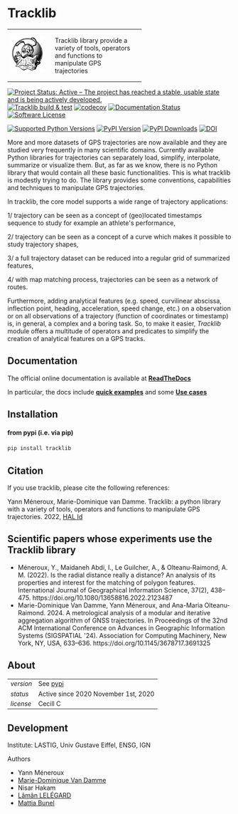 # Tracklib

<p align="center">
<table style="border:none;border:0;width:60%"><tr>
  <td align="center" style="width:30%"><img width="200px" src="https://github.com/umrlastig/tracklib/blob/main/doc/source/img/TracklibLogo.png" /></td>
  <td style="padding:16px;"><label>Tracklib</label> library provide a variety of tools, operators and functions to manipulate GPS trajectories</td>
</tr></table>
</p>

[![Project Status: Active – The project has reached a stable, usable state and is being actively developed.](https://www.repostatus.org/badges/latest/active.svg)](https://www.repostatus.org/#active)
[![Tracklib build & test](https://github.com/umrlastig/tracklib/actions/workflows/ci.yml/badge.svg)](https://github.com/umrlastig/tracklib/actions/workflows/ci.yml)
[![codecov](https://codecov.io/gh/umrlastig/tracklib/branch/main/graph/badge.svg?token=pHLaV21j2O)](https://codecov.io/gh/umrlastig/tracklib)
[![Documentation Status](https://readthedocs.org/projects/tracklib/badge/?version=latest)](https://tracklib.readthedocs.io/en/latest/?badge=latest)
[![Software License](https://img.shields.io/badge/Licence-Cecill--C-blue.svg?style=flat)](https://github.com/umrlastig/tracklib/blob/main/LICENCE)

[![Supported Python Versions](https://img.shields.io/pypi/pyversions/tracklib.svg)](https://www.python.org/downloads/)
[![PyPI Version](https://img.shields.io/pypi/v/tracklib.svg)](https://pypi.python.org/pypi/tracklib/)
[![PyPI Downloads](https://img.shields.io/pypi/dm/tracklib?color=blue)](https://pypistats.org/packages/tracklib)
[![DOI](https://zenodo.org/badge/DOI/10.5281/zenodo.13899752.svg)](https://doi.org/10.5281/zenodo.13899752)


More and more datasets of GPS trajectories are now available and they are studied very frequently in many scientific domains. Currently available Python libraries for trajectories can separately load, simplify, interpolate, summarize or visualize them. But, as far as we know, there is no Python library that would contain all these basic functionalities. This is what tracklib is modestly trying to do. The library provides  some conventions, capabilities and techniques to manipulate GPS trajectories.

In tracklib, the core model supports a wide range of trajectory  applications:

1/ trajectory can be seen as a concept of (geo)located timestamps sequence to study for example an athlete's performance,

2/ trajectory can be seen as a concept of a curve which makes it possible to study trajectory shapes,

3/ a full trajectory dataset can be reduced into a regular grid of summarized features,

4/ with map matching process, trajectories can be seen as a network of routes.

Furthermore, adding analytical features (e.g. speed, curvilinear abscissa, inflection point, heading, acceleration, speed change, etc.) on a observation or on all observations of a trajectory (function of coordinates or timestamp) is, in general, a complex and a boring task. So, to make it easier, _Tracklib_ module offers a multitude of operators and  predicates to simplify the creation of analytical features on a GPS tracks.

## Documentation

The official online documentation is available at **[ReadTheDocs](https://tracklib.readthedocs.io)**

In particular, the docs include **[quick examples](https://tracklib.readthedocs.io/en/latest/userguide/gallery.html)** and some **[Use cases](https://tracklib.readthedocs.io/en/latest/usecase/index.html)**

## Installation

#### from pypi (i.e. via pip)

```bash
pip install tracklib
```

## Citation

If you use tracklib, please cite the following references:

Yann Méneroux, Marie-Dominique van Damme. Tracklib: a python library with a variety of tools, operators and functions to manipulate GPS trajectories. 2022, [HAL Id](https://hal.science/hal-04356178v1)


## Scientific papers whose experiments use the Tracklib library
<ul>
<li>Méneroux, Y., Maidaneh Abdi, I., Le Guilcher, A., & Olteanu-Raimond, A. M. (2022). Is the radial distance really a distance? An analysis of its properties and interest for the matching of polygon features. International Journal of Geographical Information Science, 37(2), 438–475. https://doi.org/10.1080/13658816.2022.2123487</li>
<li>Marie-Dominique Van Damme, Yann Méneroux, and Ana-Maria Olteanu-Raimond. 2024. A metrological analysis of a modular and iterative aggregation algorithm of GNSS trajectories. In Proceedings of the 32nd ACM International Conference on Advances in Geographic Information Systems (SIGSPATIAL '24). Association for Computing Machinery, New York, NY, USA, 633–636. https://doi.org/10.1145/3678717.3691325</li>
</ul>


## About

|                |                                                           |
| -------------- | --------------------------------------------------------- |
| _version_      | See [pypi](https://pypi.org/project/tracklib/#history)    |
| _status_       | Active since 2020 November 1st, 2020                      |
| _license_      | Cecill C                                                  |

## Development

Institute: LASTIG, Univ Gustave Eiffel, ENSG, IGN

Authors
- Yann Méneroux
- [Marie-Dominique Van Damme](https://www.umr-lastig.fr/mdvandamme/)
- Nisar Hakam
- [Lâmân LELÉGARD](https://www.umr-lastig.fr/laman-lelegard/) 
- [Mattia Bunel ](https://www.umr-lastig.fr/mattia-bunel/index_fr.html)














